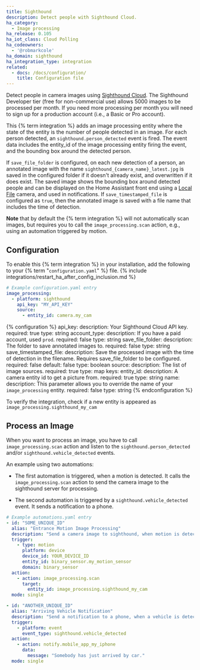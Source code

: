 ```yaml
---
title: Sighthound
description: Detect people with Sighthound Cloud.
ha_category:
  - Image processing
ha_release: 0.105
ha_iot_class: Cloud Polling
ha_codeowners:
  - '@robmarkcole'
ha_domain: sighthound
ha_integration_type: integration
related:
  - docs: /docs/configuration/
    title: Configuration file
---
```


Detect people in camera images using [Sighthound Cloud](https://www.sighthound.com/products/cloud). The Sighthound Developer tier (free for non-commercial use) allows 5000 images to be processed per month. If you need more processing per month you will need to sign up for a production account (i.e., a Basic or Pro account).

This {% term integration %} adds an image processing entity where the state of the entity is the number of people detected in an image. For each person detected, an `sighthound.person_detected` event is fired. The event data includes the entity_id of the image processing entity firing the event, and the bounding box around the detected person.

If `save_file_folder` is configured, on each new detection of a person, an annotated image with the name `sighthound_{camera_name}_latest.jpg` is saved in the configured folder if it doesn't already exist, and overwritten if it does exist. The saved image shows the bounding box around detected people and can be displayed on the Home Assistant front end using a [Local File](/integrations/local_file/) camera, and used in notifications. If `save_timestamped_file` is configured as `true`, then the annotated image is saved with a file name that includes the time of detection.

**Note** that by default the {% term integration %} will not automatically scan images, but requires you to call the `image_processing.scan` action, e.g., using an automation triggered by motion.

## Configuration

To enable this {% term integration %} in your installation, add the following to your {% term "`configuration.yaml`" %} file.
{% include integrations/restart_ha_after_config_inclusion.md %}

```yaml
# Example configuration.yaml entry
image_processing:
  - platform: sighthound
    api_key: "MY_API_KEY"
    source:
      - entity_id: camera.my_cam
```

{% configuration %}
api_key:
  description: Your Sighthound Cloud API key.
  required: true
  type: string
account_type:
  description: If you have a paid account, used `prod`.
  required: false
  type: string
save_file_folder:
  description: The folder to save annotated images to.
  required: false
  type: string
save_timestamped_file:
  description: Save the processed image with the time of detection in the filename. Requires save_file_folder to be configured.
  required: false
  default: false
  type: boolean
source:
  description: The list of image sources.
  required: true
  type: map
  keys:
    entity_id:
      description: A camera entity id to get a picture from.
      required: true
      type: string
    name:
      description: This parameter allows you to override the name of your `image_processing` entity.
      required: false
      type: string
{% endconfiguration %}

To verify the integration, check if a new entity is appeared as `image_processing.sighthound_my_cam`

## Process an Image

When you want to process an image, you have to call `image_processing.scan` action and listen to the `sighthound.person_detected` and/or `sighthound.vehicle_detected` events.

An example using two automations:

- The first automation is triggered, when a motion is detected. It calls the `image_processing.scan` action to send the camera image to the sighthound server for processing.

- The second automation is triggered by a `sighthound.vehicle_detected` event. It sends a notification to a phone.

```yaml
# Example automations.yaml entry
- id: "SOME_UNIQUE_ID"
  alias: "Entrance Motion Image Processing"
  description: "Send a camera image to sighthound, when motion is detected at the entrance"
  trigger:
    - type: motion
      platform: device
      device_id: YOUR_DEVICE_ID
      entity_id: binary_sensor.my_motion_sensor
      domain: binary_sensor
  action:
    - action: image_processing.scan
      target:
        entity_id: image_processing.sighthound_my_cam
  mode: single

- id: "ANOTHER_UNIQUE_ID"
  alias: "Arriving Vehicle Notification"
  description: "Send a notification to a phone, when a vehicle is detected at the entrance"
  trigger:
    - platform: event
      event_type: sighthound.vehicle_detected
  action:
    - action: notify.mobile_app_my_iphone
      data:
        message: "Somebody has just arrived by car."
  mode: single
```
